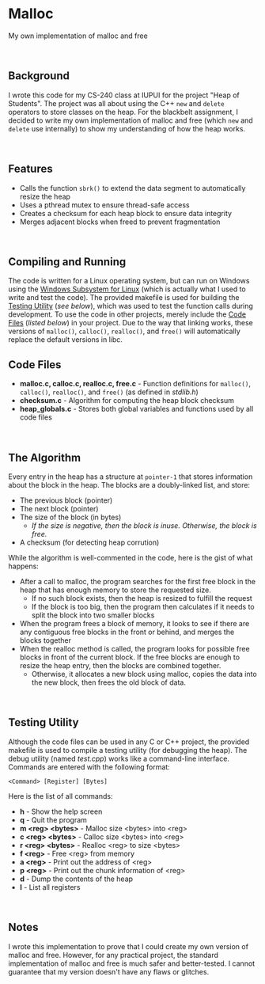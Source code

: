 # Malloc
My own implementation of malloc and free

<br>

## Background
I wrote this code for my CS-240 class at IUPUI for the project "Heap of Students". The project was all about using the C++ `new` and `delete` operators to store classes on the heap. For the blackbelt assignment, I decided to write my own implementation of malloc and free (which `new` and `delete` use internally) to show my understanding of how the heap works.

<br>

## Features
* Calls the function `sbrk()` to extend the data segment to automatically resize the heap
* Uses a pthread mutex to ensure thread-safe access
* Creates a checksum for each heap block to ensure data integrity
* Merges adjacent blocks when freed to prevent fragmentation

<br>

## Compiling and Running
The code is written for a Linux operating system, but can run on Windows using the [Windows Subsystem for Linux](https://docs.microsoft.com/en-us/windows/wsl/install-win10) (which is actually what I used to write and test the code). The provided makefile is used for building the [Testing Utility](#testing-utility) (_see below_), which was used to test the function calls during development. To use the code in other projects, merely include the [Code Files](#code-files) (_listed below_) in your project. Due to the way that linking works, these versions of `malloc()`, `calloc()`, `realloc()`, and `free()` will automatically replace the default versions in libc.

## Code Files
* __malloc.c, calloc.c, realloc.c, free.c__ - Function definitions for `malloc()`, `calloc()`, `realloc()`, and `free()` (as defined in _stdlib.h_)
* __checksum.c__ - Algorithm for computing the heap block checksum
* __heap_globals.c__ - Stores both global variables and functions used by all code files

<br>

## The Algorithm
Every entry in the heap has a structure at `pointer-1` that stores information about the block
in the heap. The blocks are a doubly-linked list, and store:
* The previous block (pointer)
* The next block (pointer)
* The size of the block (in bytes)
	* _If the size is negative, then the block is inuse. Otherwise, the block is free._
* A checksum (for detecting heap corrution)

While the algorithm is well-commented in the code, here is the gist of what happens:
* After a call to malloc, the program searches for the first free block in the heap that
  has enough memory to store the requested size.
	* If no such block exists, then the heap is resized to fulfill the request
	* If the block is too big, then the program then calculates if it needs to split the
	  block into two smaller blocks
* When the program frees a block of memory, it looks to see if there are any contiguous
  free blocks in the front or behind, and merges the blocks together
* When the realloc method is called, the program looks for possible free blocks in front of the
  current block. If the free blocks are enough to resize the heap entry, then the blocks are combined
  together.
	* Otherwise, it allocates a new block using malloc, copies the data into the new block,
	  then frees the old block of data.

<br>

## Testing Utility
Although the code files can be used in any C or C++ project, the provided makefile is used to compile a testing utility (for debugging the heap). The debug utility (named _test.cpp_) works like a command-line interface. Commands are entered with the following format:
```
<Command> [Register] [Bytes]
```
Here is the list of all commands:
* __h__ - Show the help screen
* __q__ - Quit the program
* __m \<reg\> \<bytes\>__ - Malloc size \<bytes\> into \<reg\>
* __c \<reg\> \<bytes\>__ - Calloc size \<bytes\> into \<reg\>
* __r \<reg\> \<bytes\>__ - Realloc \<reg\> to size \<bytes\>
* __f \<reg\>__ - Free \<reg\> from memory
* __a \<reg\>__ - Print out the address of \<reg\>
* __p \<reg\>__ - Print out the chunk information of \<reg\>
* __d__ - Dump the contents of the heap
* __l__ - List all registers

<br>

## Notes
I wrote this implementation to prove that I could create my own version of malloc and free. However, for any practical project, the standard implementation of malloc and free is much safer and better-tested. I cannot guarantee that my version doesn't have any flaws or glitches.
